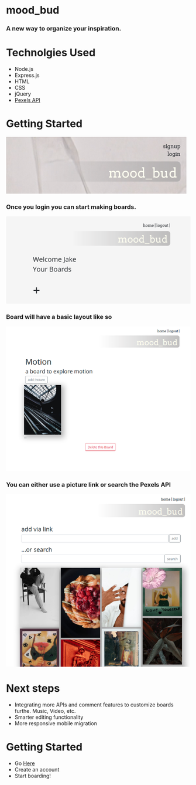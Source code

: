 # mood_bud
### A new way to organize your inspiration.


# 
# Technolgies Used
- Node.js
- Express.js
- HTML
- CSS
- jQuery
- [Pexels API](https://www.pexels.com/api/)

# Getting Started

![login screeen](/public/img/login-page.png)



### Once you login you can start making boards.

![boards dashboard](/public/img/board-dash.png)

### Board will have a basic layout like so
 ![board view](/public/img/board-layout.png)

 ### You can either use a picture link or search the Pexels API

 ![adding a picture](/public/img/add-pic.png)

 # Next steps
- Integrating more APIs and comment features to customize boards furthe. Music, Video, etc.
- Smarter editing functionality
- More responsive mobile migration

# Getting Started
- Go [Here](https://mood-bud-app.herokuapp.com/)
- Create an account 
- Start boarding!
